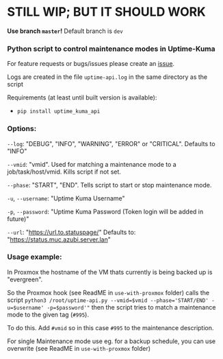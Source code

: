 # STILL WIP; BUT IT SHOULD WORK #
**Use branch `master`!** Default branch is `dev`
### Python script to control maintenance modes in Uptime-Kuma ###
For feature requests or bugs/issues please create an [issue](https://gitlab.azubi.server.lan/lwsops-muc/uptimekuma-maintenance-mode-api/-/issues).

Logs are created in the file `uptime-api.log` in the same directory as the script

Requirements (at least until built version is available):
- `pip install uptime_kuma_api`

### Options: ###

`--log`: "DEBUG", "INFO", "WARNING", "ERROR" or "CRITICAL". Defaults to "INFO"

`--vmid`: "vmid". Used for matching a maintenance mode to a job/task/host/vmid. Kills script if not set.

`--phase`: "START", "END". Tells script to start or stop maintenance mode.

`-u`, `--username`: "Uptime Kuma Username"

`-p`, `--password`: "Uptime Kuma Password (Token login will be added in future)"

`--url`: "https://url.to.statuspage/" Defaults to: "https://status.muc.azubi.server.lan"

### Usage example: ###
In Proxmox the hostname of the VM thats currently is being backed up is "evergreen".

So the Proxmox hook (see ReadME in `use-with-proxmox` folder) calls the script `python3 /root/uptime-api.py --vmid=$vmid --phase='START/END' -u=$username' -p=$password'"` then
the script tries to match a maintenance mode to the given tag (`#995`).

To do this. Add `#vmid` so in this case `#995` to the maintenance description.

For single Maintenance mode use eg. for a backup schedule, you can use overwrite (see ReadME in `use-with-proxmox` folder)